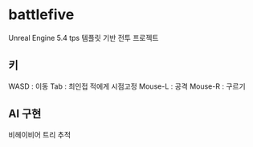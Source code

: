 # battlefive
Unreal Engine 5.4 tps 템플릿 기반 전투 프로젝트

## 키
WASD : 이동
Tab : 최인접 적에게 시점고정
Mouse-L : 공격
Mouse-R : 구르기

## AI 구현
비헤이비어 트리 추적

